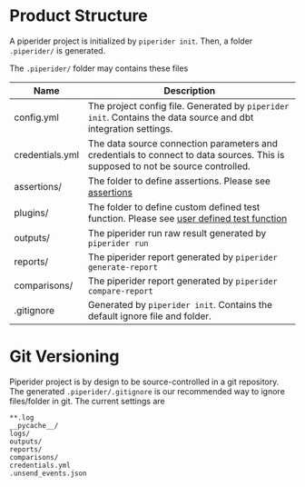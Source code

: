 # Product Structure

A piperider project is initialized by `piperider init`. Then, a folder `.piperider/` is generated.

The `.piperider/` folder may contains these files

Name        | Description
------------|---------------
config.yml | The project config file. Generated by `piperider init`. Contains the data source and dbt integration settings.
credentials.yml | The data source connection parameters and credentials to connect to data sources. This is supposed to not be source controlled.  
assertions/ | The folder to define assertions. Please see [assertions](./assertions.md)
plugins/ | The folder to define custom defined test function. Please see [user defined test function](./user-defined-test-function.md)
outputs/ | The piperider run raw result generated by `piperider run`
reports/ | The piperider report generated by `piperider generate-report`
comparisons/ | The piperider report generated by `piperider compare-report`
.gitignore  | Generated by `piperider init`. Contains the default ignore file and folder.

# Git Versioning

Piperider project is by design to be source-controlled in a git repository. The generated `.piperider/.gitignore` is our recommended way to ignore files/folder in git. The current settings are

```
**.log
__pycache__/
logs/
outputs/
reports/
comparisons/
credentials.yml
.unsend_events.json
```

